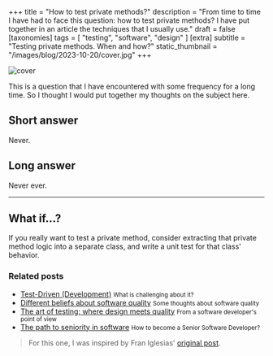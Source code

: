 +++
title = "How to test private methods?"
description = "From time to time I have had to face this question: how to test private methods? I have put together in an article the techniques that I usually use."
draft = false
[taxonomies]
tags = [ "testing", "software", "design" ]
[extra]
subtitle = "Testing private methods. When and how?"
static_thumbnail = "/images/blog/2023-10-20/cover.jpg"
+++

![cover](/images/blog/2023-10-20/cover.jpg)


This is a question that I have encountered with some frequency for a long time. So I thought I would put together my thoughts on the subject here.

<!-- more -->

## Short answer

Never.

## Long answer

Never ever.

--- 

## What if...?

If you really want to test a private method, consider extracting that private method logic into a separate class, and write a unit test for that class' behavior.

### Related posts

- [Test-Driven (Development)](/blog/test-driven-development/) <small>What is challenging about it?</small>
- [Different beliefs about software quality](/blog/different-beliefs-about-software-quality/) <small>Some thoughts about software quality</small>
- [The art of testing: where design meets quality](/blog/the-art-of-testing/) <small>From a software developer's point of view</small>
- [The path to seniority in software](/blog/the-path-to-seniority-in-software/) <small>How to become a Senior Software Developer?</small>

> For this one, I was inspired by Fran Iglesias' [original post](https://franiglesias.github.io/test-private-methods/).
